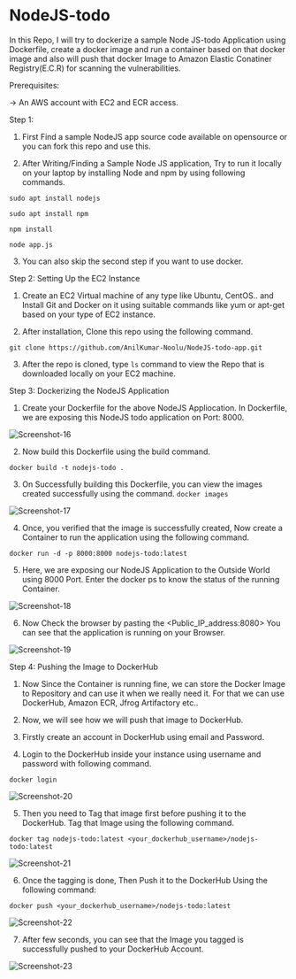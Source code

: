 # NodeJS-todo

In this Repo, I will try to dockerize a sample Node JS-todo Application using Dockerfile, create a docker image and run a container based on that docker image and also will push that docker Image to Amazon Elastic Conatiner Registry(E.C.R) for scanning the vulnerabilities.

Prerequisites:

-> An AWS account with EC2 and ECR access.

Step 1:

1. First Find a sample NodeJS app source code available on opensource or you can fork this repo and use this.

2. After Writing/Finding a Sample Node JS application, Try to run it locally on your laptop by installing Node and npm by using following commands.

`sudo apt install nodejs`

`sudo apt install npm`

`npm install`

`node app.js`

3. You can also skip the second step if you want to use docker.

Step 2: Setting Up the EC2 Instance

1. Create an EC2 Virtual machine of any type like Ubuntu, CentOS.. and Install Git and Docker on it using suitable commands like yum or apt-get based on your type of EC2 instance.

2. After installation, Clone this repo using the following command. 

`git clone https://github.com/AnilKumar-Noolu/NodeJS-todo-app.git`

3. After the repo is cloned, type `ls` command to view the Repo that is downloaded locally on your EC2 machine.

Step 3: Dockerizing the NodeJS Application

1. Create your Dockerfile for the above NodeJS Appliocation. In Dockerfile, we are exposing this NodeJS todo application on Port: 8000.

![Screenshot-16](https://user-images.githubusercontent.com/98457309/228907635-11697f26-9d44-405d-a764-ae04e5b5737a.png) 

2. Now build this Dockerfile using the build command.

`docker build -t nodejs-todo .`

3. On Successfully building this Dockerfile, you can view the images created successfully using the command.
`docker images`

![Screenshot-17](https://user-images.githubusercontent.com/98457309/228908081-751b0bea-6a75-4950-99e0-577a37cc87e0.png)

4. Once, you verified that the image is successfully created, Now create a Container to run the application using the following command.

`docker run -d -p 8000:8000 nodejs-todo:latest`

5. Here, we are exposing our NodeJS Application to the Outside World using 8000 Port. Enter the docker ps to know the status of the running Container.

![Screenshot-18](https://user-images.githubusercontent.com/98457309/228909896-9155d9eb-2e8e-46dc-92e2-aa3d1df106ea.png)

6. Now Check the browser by pasting the <Public_IP_address:8080> You can see that the application is running on your Browser.

![Screenshot-19](https://user-images.githubusercontent.com/98457309/228914759-344b80ba-c5a3-412b-b01c-3f58dec7f8cb.png)

Step 4: Pushing the Image to DockerHub

1. Now Since the Container is running fine, we can store the Docker Image to Repository and can use it when we really need it. For that we can use DockerHub, Amazon ECR, Jfrog Artifactory etc..

2. Now, we will see how we will push that image to DockerHub.

3. Firstly create an account in DockerHub using email and Password.

4. Login to the DockerHub inside your instance using username and password with following command.

`docker login`

![Screenshot-20](https://user-images.githubusercontent.com/98457309/228916533-3842a2c0-2921-48cc-bf08-227512fe838a.png)

5. Then you need to Tag that image first before pushing it to the DockerHub. Tag that Image using the following command.

`docker tag nodejs-todo:latest <your_dockerhub_username>/nodejs-todo:latest`

![Screenshot-21](https://user-images.githubusercontent.com/98457309/228917190-6cccee76-cfec-402d-bafd-f8582443ccd9.png)

6. Once the tagging is done, Then Push it to the DockerHub Using the following command:

`docker push <your_dockerhub_username>/nodejs-todo:latest`

![Screenshot-22](https://user-images.githubusercontent.com/98457309/228917324-3d9f7d3d-bdf9-4eaf-a57f-56131d192452.png)

7. After few seconds, you can see that the Image you tagged is successfully pushed to your DockerHub Account.

![Screenshot-23](https://user-images.githubusercontent.com/98457309/228917571-906f01c5-95e0-4913-a298-725e76d7f9c2.png)





 

